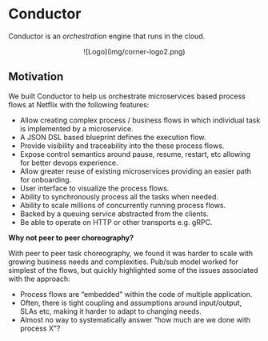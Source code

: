 # Conductor

Conductor is an _orchestration_ engine that runs in the cloud.  
<center>![Logo](img/corner-logo2.png)</center>

## Motivation

We built Conductor to help us orchestrate microservices based process flows at Netflix with the following features:

* Allow creating complex process / business flows in which individual task is implemented by a microservice.
* A JSON DSL based blueprint defines the execution flow.
* Provide visibility and traceability into the these process flows.
* Expose control semantics around pause, resume, restart, etc allowing for better devops experience.
* Allow greater reuse of existing microservices providing an easier path for onboarding.
* User interface to visualize the process flows.
* Ability to synchronously process all the tasks when needed.
* Ability to scale millions of concurrently running process flows.
* Backed by a queuing service abstracted from the clients.
* Be able to operate on HTTP or other transports e.g. gRPC.

**Why not peer to peer choreography?**

With peer to peer task choreography, we found it was harder to scale with growing business needs and complexities.
Pub/sub model worked for simplest of the flows, but quickly highlighted some of the issues associated with the approach:

* Process flows are “embedded” within the code of multiple application.
* Often, there is tight coupling and assumptions around input/output, SLAs etc, making it harder to adapt to changing needs.
* Almost no way to systematically answer “how much are we done with process X”?
